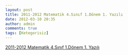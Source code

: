 ```yaml
---
layout: post
title: 2011-2012 Matematik 4.Sınıf 1.Dönem 1. Yazılı
date: 2012-03-10 20:35
author: admin
comments: true
tags: [Ketegorisiz]
---
```

<a href="http://4dorduncusinif.googlecode.com/files/2011-2012%20Matematik%204.S%C4%B1n%C4%B1f%201.D%C3%B6nem%201.%20Yaz%C4%B1l%C4%B1.rar">2011-2012 Matematik 4.Sınıf 1.Dönem 1. Yazılı</a>
